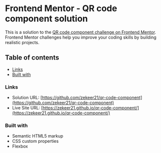 # Frontend Mentor - QR code component solution

This is a solution to the [QR code component challenge on Frontend Mentor](https://www.frontendmentor.io/challenges/qr-code-component-iux_sIO_H). Frontend Mentor challenges help you improve your coding skills by building realistic projects. 

## Table of contents

- [Links](#links)
- [Built with](#built-with)

### Links

- Solution URL: [https://github.com/zekeer21/qr-code-component](https://github.com/zekeer21/qr-code-component)
- Live Site URL: [https://zekeer21.github.io/qr-code-component/](https://zekeer21.github.io/qr-code-component/)

### Built with

- Semantic HTML5 markup
- CSS custom properties
- Flexbox
